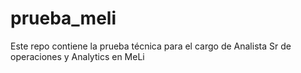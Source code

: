 # prueba_meli
Este repo contiene la prueba técnica para el cargo de Analista Sr de operaciones y Analytics en MeLi
